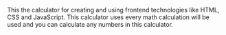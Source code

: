 This the calculator for creating and using frontend technologies like HTML, CSS and JavaScript. This calculator uses every math calculation will be used and you can calculate any numbers in this calculator. 
